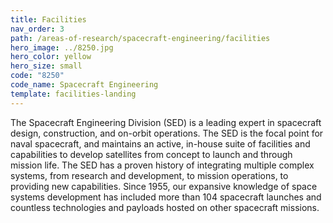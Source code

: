 ```yaml
---
title: Facilities
nav_order: 3
path: /areas-of-research/spacecraft-engineering/facilities
hero_image: ../8250.jpg
hero_color: yellow
hero_size: small
code: "8250"
code_name: Spacecraft Engineering
template: facilities-landing
---
```

The Spacecraft Engineering Division (SED) is a leading expert in spacecraft design, construction, and on-orbit operations. The SED is the focal point for naval spacecraft, and maintains an active, in-house suite of facilities and capabilities to develop satellites from concept to launch and through mission life. The SED has a proven history of integrating multiple complex systems, from research and development, to mission operations, to providing new capabilities. Since 1955, our expansive knowledge of space systems development has included more than 104 spacecraft launches and countless technologies and payloads hosted on other spacecraft missions.